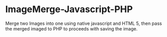 # ImageMerge-Javascript-PHP
Merge two Images into one using native javascript and HTML 5, then pass the merged imaged to PHP to proceeds with saving the image. 
